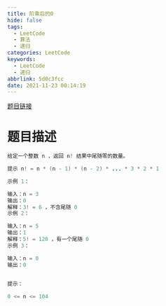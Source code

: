 ```yaml
---
title: 阶乘后的0
hide: false
tags:
  - LeetCode
  - 算法
  - 递归
categories: LeetCode
keywords:
  - LeetCode
  - 递归
abbrlink: 5d0c3fcc
date: 2021-11-23 00:14:19
---
```


[题目链接](https://leetcode-cn.com/problems/factorial-trailing-zeroes/)

<!-- more -->

# 题目描述
```java
给定一个整数 n ，返回 n! 结果中尾随零的数量。

提示 n! = n * (n - 1) * (n - 2) * ... * 3 * 2 * 1

示例 1：

输入：n = 3
输出：0
解释：3! = 6 ，不含尾随 0
示例 2：

输入：n = 5
输出：1
解释：5! = 120 ，有一个尾随 0
示例 3：

输入：n = 0
输出：0
 

提示：

0 <= n <= 104
```


